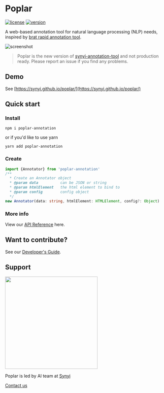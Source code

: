 # Poplar

[![license](https://img.shields.io/github/license/synyi/poplar.svg)](https://github.com/synyi/poplar/blob/master/LICENSE)
[![version](https://img.shields.io/badge/npm%20version-1.2.1-brightgreen.svg)](https://www.npmjs.com/package/poplar-annotation)


A web-based annotation tool for natural language processing (NLP) needs, inspired by [brat rapid annotation tool](http://brat.nlplab.org/).

![screenshot](http://i.v2ex.co/t690JyZS.png)

> Poplar is the new version of [synyi-annotation-tool](https://github.com/synyi/poplar/tree/0.5.x) and not production ready. Please report an issue if you find any problems.

## Demo

See [https://synyi.github.io/poplar/](https://synyi.github.io/poplar/)

## Quick start

### Install
```shell
npm i poplar-annotation
```
or if you'd like to use yarn
```shell
yarn add poplar-annotation
```
### Create
```typescript
import {Annotator} from 'poplar-annotation'
/**
  * Create an Annotator object
  * @param data          can be JSON or string
  * @param htmlElement   the html element to bind to
  * @param config        config object
  */
new Annotator(data: string, htmlElement: HTMLElement, config?: Object)
```

### More info

View our [API Reference](https://github.com/synyi/poplar/tree/master/doc) here.

## Want to contribute?

See our [Developer's Guide](https://github.com/synyi/poplar/blob/master/doc/Develop_Guides.md).


## Support

<img src="https://i.v2ex.co/3rLM1mvc.png" width=300>

Poplar is led by AI team at [Synyi](https://www.synyi.com/)

[Contact us](mailto:shen.yanghua@synyi.com)
